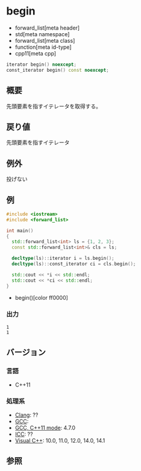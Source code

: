 # begin
* forward_list[meta header]
* std[meta namespace]
* forward_list[meta class]
* function[meta id-type]
* cpp11[meta cpp]

```cpp
iterator begin() noexcept;
const_iterator begin() const noexcept;
```

## 概要
先頭要素を指すイテレータを取得する。


## 戻り値
先頭要素を指すイテレータ


## 例外
投げない


## 例
```cpp
#include <iostream>
#include <forward_list>

int main()
{
  std::forward_list<int> ls = {1, 2, 3};
  const std::forward_list<int>& cls = ls;

  decltype(ls)::iterator i = ls.begin();
  decltype(ls)::const_iterator ci = cls.begin();

  std::cout << *i << std::endl;
  std::cout << *ci << std::endl;
}
```
* begin()[color ff0000]


### 出力
```
1
1
```

## バージョン
### 言語
- C++11

### 処理系
- [Clang](/implementation.md#clang): ??
- [GCC](/implementation.md#gcc): 
- [GCC, C++11 mode](/implementation.md#gcc): 4.7.0
- [ICC](/implementation.md#icc): ??
- [Visual C++](/implementation.md#visual_cpp): 10.0, 11.0, 12.0, 14.0, 14.1


## 参照


